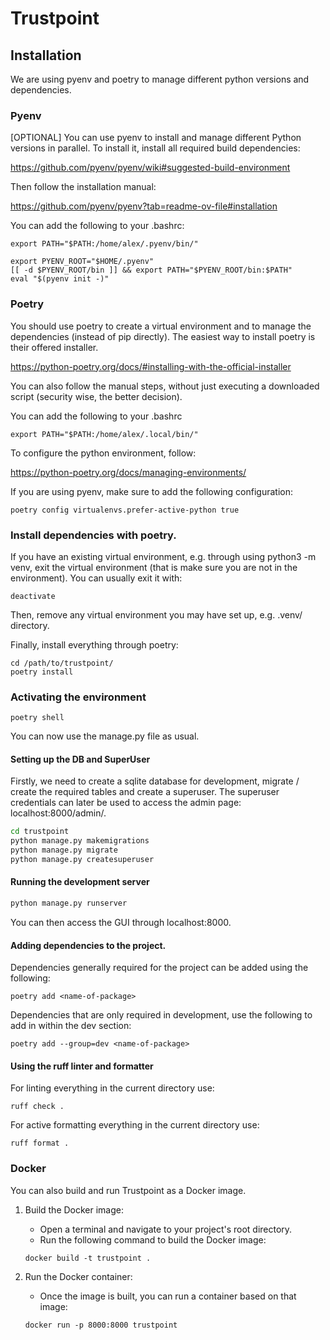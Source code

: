 # Trustpoint


## Installation

We are using pyenv and poetry to manage different python versions and dependencies.


### Pyenv

[OPTIONAL]
You can use pyenv to install and manage different Python versions in parallel.
To install it, install all required build dependencies:

https://github.com/pyenv/pyenv/wiki#suggested-build-environment

Then follow the installation manual:

https://github.com/pyenv/pyenv?tab=readme-ov-file#installation

You can add the following to your .bashrc:

```shell
export PATH="$PATH:/home/alex/.pyenv/bin/"

export PYENV_ROOT="$HOME/.pyenv"
[[ -d $PYENV_ROOT/bin ]] && export PATH="$PYENV_ROOT/bin:$PATH"
eval "$(pyenv init -)"
```


### Poetry

You should use poetry to create a virtual environment and to manage the dependencies (instead of pip directly).
The easiest way to install poetry is their offered installer.

https://python-poetry.org/docs/#installing-with-the-official-installer

You can also follow the manual steps, without just executing a downloaded script (security wise, the better decision).

You can add the following to your .bashrc

```shell
export PATH="$PATH:/home/alex/.local/bin/"
```

To configure the python environment, follow:

https://python-poetry.org/docs/managing-environments/

If you are using pyenv, make sure to add the following configuration:

```shell
poetry config virtualenvs.prefer-active-python true
```


### Install dependencies with poetry.

If you have an existing virtual environment, e.g. through using python3 -m venv,
exit the virtual environment (that is make sure you are not in the environment).
You can usually exit it with:

```shell
deactivate
```

Then, remove any virtual environment you may have set up, e.g. .venv/ directory.

Finally, install everything through poetry:

```shell
cd /path/to/trustpoint/
poetry install
```


### Activating the environment

```shell
poetry shell
```

You can now use the manage.py file as usual.

#### Setting up the DB and SuperUser

Firstly, we need to create a sqlite database for development, migrate / create the required tables and create
a superuser.  The superuser credentials can later be used to access the admin page: localhost:8000/admin/.

```bash
cd trustpoint
python manage.py makemigrations
python manage.py migrate
python manage.py createsuperuser
```


#### Running the development server

```bash
python manage.py runserver
```

You can then access the GUI through localhost:8000.


#### Adding dependencies to the project.

Dependencies generally required for the project can be added using the following:

```shell
poetry add <name-of-package>
```

Dependencies that are only required in development, use the following to add in within the dev section:

```shell
poetry add --group=dev <name-of-package>
```


#### Using the ruff linter and formatter

For linting everything in the current directory use:

```shell
ruff check .
```

For active formatting everything in the current directory use:
```shell
ruff format .
```


### Docker

You can also build and run Trustpoint as a Docker image. 

1. Build the Docker image:
   * Open a terminal and navigate to your project's root directory.
   * Run the following command to build the Docker image:
   ```
   docker build -t trustpoint .
   ```

2. Run the Docker container:
   * Once the image is built, you can run a container based on that image:
   ```
   docker run -p 8000:8000 trustpoint
   ```
